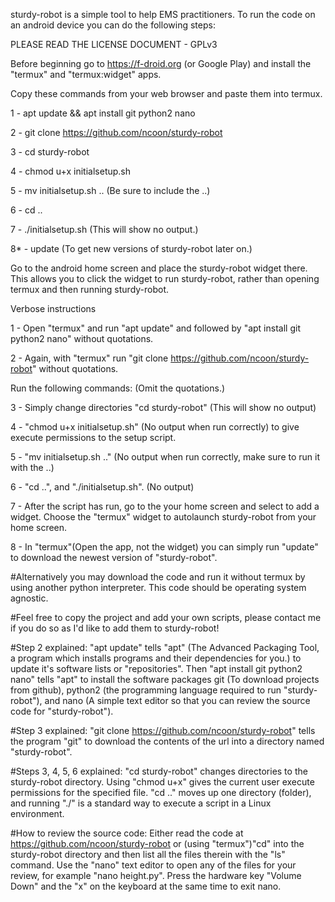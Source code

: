 sturdy-robot is a simple tool to help EMS practitioners. To run the code on an android device you can do the following steps:

PLEASE READ THE LICENSE DOCUMENT - GPLv3

Before beginning go to https://f-droid.org (or Google Play) and install the "termux" and "termux:widget" apps. 


Copy these commands from your web browser and paste them into termux. 

1 - apt update && apt install git python2 nano

2 - git clone https://github.com/ncoon/sturdy-robot

3 - cd sturdy-robot

4 - chmod u+x initialsetup.sh

5 - mv initialsetup.sh .. (Be sure to include the ..)

6 - cd ..

7 - ./initialsetup.sh (This will show no output.)

8* - update (To get new versions of sturdy-robot later on.)

Go to the android home screen and place the sturdy-robot widget there. This allows you to click the widget to run sturdy-robot, rather than opening termux and then running sturdy-robot.


Verbose instructions

1 - Open "termux" and run "apt update" and followed by "apt install git python2 nano" without quotations.

2 - Again, with "termux" run "git clone https://github.com/ncoon/sturdy-robot" without quotations.

Run the following commands: (Omit the quotations.)
	
3 - Simply change directories "cd sturdy-robot" (This will show no output)
	
4 - "chmod u+x initialsetup.sh" (No output when run correctly) to give execute permissions to the setup script. 
	
5 - "mv initialsetup.sh .." (No output when run correctly, make sure to run it with the ..)
	
6 - "cd ..", and "./initialsetup.sh". (No output)
	
7 - After the script has run, go to the your home screen and select to add a widget. Choose the "termux" widget to autolaunch sturdy-robot from your home screen.

8 - In "termux"(Open the app, not the widget) you can simply run "update" to download the newest version of "sturdy-robot". 


#Alternatively you may download the code and run it without termux by using another python interpreter. This code should be operating system agnostic.

#Feel free to copy the project and add your own scripts, please contact me if you do so as I'd like to add them to sturdy-robot!

#Step 2 explained: "apt update" tells "apt" (The Advanced Packaging Tool, a program which installs programs and their dependencies for you.) to update it's software lists or "repositories". Then "apt install git python2 nano" tells "apt" to install the software packages git (To download projects from github), python2 (the programming language required to run "sturdy-robot"), and nano (A simple text editor so that you can review the source code for "sturdy-robot").

#Step 3 explained: "git clone https://github.com/ncoon/sturdy-robot" tells the program "git" to download the contents of the url into a directory named "sturdy-robot". 

#Steps 3, 4, 5, 6 explained: "cd sturdy-robot" changes directories to the sturdy-robot directory. Using "chmod u+x" gives the current user execute permissions for the specified file. "cd .." moves up one directory (folder), and running "./" is a standard way to execute a script in a Linux environment.
 
#How to review the source code: Either read the code at https://github.com/ncoon/sturdy-robot or (using "termux")"cd" into the sturdy-robot directory and then list all the files therein with the "ls" command. Use the "nano" text editor to open any of the files for your review, for example "nano height.py". Press the hardware key "Volume Down" and the "x" on the keyboard at the same time to exit nano.

